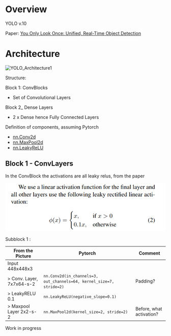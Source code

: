 
# Overview 

YOLO v.10 

Paper: [You Only Look Once: Unified, Real-Time Object Detection](https://arxiv.org/abs/1506.02640)



# Architecture 

![YOLO_Architecture1](https://www.researchgate.net/publication/329038564/figure/fig2/AS:694681084112900@1542636285619/YOLO-architecture-YOLO-architecture-is-inspired-by-GooLeNet-model-for-image.ppm)

Structure: 

Block 1: ConvBlocks 

- Set of Convolutional Layers 

Block 2_ Dense Layers 

- 2 x Dense hence Fully Connected Layers 

Definition of components, assuming Pytorch 

- [nn.Conv2d](https://pytorch.org/docs/stable/generated/torch.nn.Conv2d.html)
- [nn.MaxPool2d](https://pytorch.org/docs/master/generated/torch.nn.MaxPool2d.html)
- [nn.LeakyReLU](https://pytorch.org/docs/master/generated/torch.nn.LeakyReLU.html)

## Block 1 - ConvLayers 

In the ConvBlock the activations are all leaky relus, from the paper 

![Img1](YOLOv1_LeakyRELU1.png)

Subblock 1 : 

| From the Picture | Pytorch | Comment | 
| --- | --- | --- |
| Input 448x448x3 |  |  | 
| > Conv. Layer, 7x7x64-s-2 | `nn.Conv2d(in_channels=3, out_channels=64, kernel_size=7, stride=2)` | Padding? |
| > LeakyRELU 0.1 | `nn.LeakyReLU(negative_slope=0.1)` |  | 
| > Maxpool Layer 2x2-s-2 | `nn.MaxPool2d(kernel_size=2, stride=2)` | Before, what activation? | 

Work in progress 


